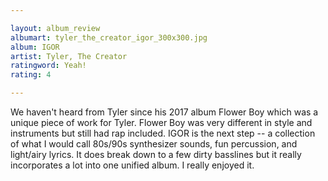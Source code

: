 ```yaml
---

layout: album_review
albumart: tyler_the_creator_igor_300x300.jpg
album: IGOR
artist: Tyler, The Creator
ratingword: Yeah!
rating: 4

---
```


We haven't heard from Tyler since his 2017 album Flower Boy which was a unique piece of work for Tyler. Flower Boy was very different in style and instruments but still had rap included. IGOR is the next step -- a collection of what I would call 80s/90s synthesizer sounds, fun percussion, and light/airy lyrics. It does break down to a few dirty basslines but it really incorporates a lot into one unified album. I really enjoyed it.
